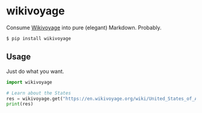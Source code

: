 # wikivoyage

Consume [Wikivoyage](https://en.wikivoyage.org) into pure (elegant) Markdown. Probably.

```
$ pip install wikivoyage
```

## Usage

Just do what you want.

```python
import wikivoyage

# Learn about the States
res = wikivoyage.get("https://en.wikivoyage.org/wiki/United_States_of_America")
print(res)
```

```python

```